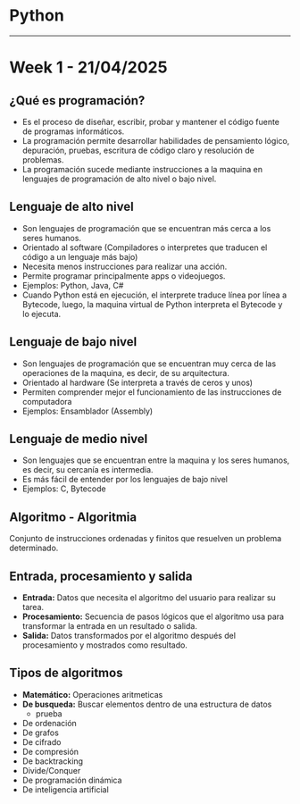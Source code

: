 # Python
---
# Week 1 - 21/04/2025

## ¿Qué es programación?
- Es el proceso de diseñar, escribir, probar y mantener el código fuente de programas informáticos.
- La programación permite desarrollar habilidades de pensamiento lógico, depuración, pruebas, escritura de código claro y resolución de problemas.
- La programación sucede mediante instrucciones a la maquina en lenguajes de programación de alto nivel o bajo nivel.

## Lenguaje de alto nivel
- Son lenguajes de programación que se encuentran más cerca a los seres humanos.
- Orientado al software (Compiladores o interpretes que traducen el código a un lenguaje más bajo)
- Necesita menos instrucciones para realizar una acción.
- Permite programar principalmente apps o videojuegos.
- Ejemplos: Python, Java, C#
- Cuando Python está en ejecución, el interprete traduce línea por línea a Bytecode, luego, la maquina virtual de Python interpreta el Bytecode y lo ejecuta.

## Lenguaje de bajo nivel
- Son lenguajes de programación que se encuentran muy cerca de las operaciones de la maquina, es decir, de su arquitectura.
- Orientado al hardware (Se interpreta a través de ceros y unos)
- Permiten comprender mejor el funcionamiento de las instrucciones de computadora
- Ejemplos: Ensamblador (Assembly)

## Lenguaje de medio nivel
- Son lenguajes que se encuentran entre la maquina y los seres humanos, es decir, su cercanía es intermedia.
- Es más fácil de entender por los lenguajes de bajo nivel
- Ejemplos: C, Bytecode

## Algoritmo - Algoritmia
Conjunto de instrucciones ordenadas y finitos que resuelven un problema determinado.

## Entrada, procesamiento y salida
- **Entrada:** Datos que necesita el algoritmo del usuario para realizar su tarea.
- **Procesamiento:** Secuencia de pasos lógicos que el algoritmo usa para transformar la entrada en un resultado o salida.
- **Salida:** Datos transformados por el algoritmo después del procesamiento y mostrados como resultado.

## Tipos de algoritmos
- **Matemático:** Operaciones aritmeticas
- **De busqueda:** Buscar elementos dentro de una estructura de datos
    - prueba
- De ordenación
- De grafos
- De cifrado
- De compresión
- De backtracking
- Divide/Conquer
- De programación dinámica
- De inteligencia artificial
